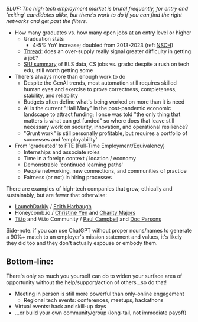 *BLUF: The high tech employment market is brutal frequently, for entry and 'exiting' candidates alike, but there's work to do if you can find the right networks and get past the filters.*

* How many graduates vs. how many open jobs at an entry level or higher
	* Graduation stats
		* 4-5% YoY increase; doubled from 2013-2023 (ref: [NSCH](https://www.studentclearinghouse.org/nscblog/computer-science-has-highest-increase-in-bachelors-earners/))
	* [Thread](https://talk.collegeconfidential.com/t/over-supply-of-cs-grads/3667125/4): does an over-supply really signal greater difficulty in getting a job?
	* [SIU summary](https://cs.siu.edu/jobsvsgrads-image.php) of BLS data, CS jobs vs. grads: despite a rush on tech edu, still worth getting some
* There's always more than enough work to do
	* Despite the GenAI trends, most automation still requires skilled human eyes and exercise to prove correctness, completeness, stability, and reliability
	* Budgets often define what's being worked on more than it is need
	* AI is the current "Hail Mary" in the post-pandemic economic landscape to attract funding; I once was told "the only thing that matters is what can get funded" so where does that leave still necessary work on security, innovation, and operational resilience?
	* "Grunt work" is still personally profitable, but requires a portfolio of successes and 'employability'
* From 'graduated' to FTE (Full-Time Employment/Equivalency)
	* Internships and associate roles
	* Time in a foreign context / location / economy
	* Demonstrable 'continued learning paths'
	* People networking, new connections, and communities of practice
	* Fairness (or not) in hiring processes

There are examples of high-tech companies that grow, ethically and sustainably, but are fewer that otherwise:

* [LaunchDarkly](https://launchdarkly.com/) / [Edith Harbaugh](https://www.linkedin.com/in/edithharbaugh)
* Honeycomb.io / [Christine Yen](https://www.linkedin.com/in/christineyen) and [Charity Majors](https://www.linkedin.com/in/charity-majors)
* [Ti.to](https://teamtito.com/about) and Vi.to Community / [Paul Campbell](https://twitter.com/paulca) and [Doc Parsons](https://x.com/drbparsons)

Side-note: if you can use ChatGPT without proper nouns/names to generate a 90%+ match to an employer's mission statement and values, it's likely they did too and they don't actually espouse or embody them.

## Bottom-line:

There's only so much you yourself can do to widen your surface area of opportunity without the help/support/action of others...so do that!

* Meeting in person is still more powerful than only-online engagement
	* Regional tech events: conferences, meetups, hackathons
* Virtual events: hack and skill-up days
* ...or build your own community/group (long-tail, not immediate payoff)
